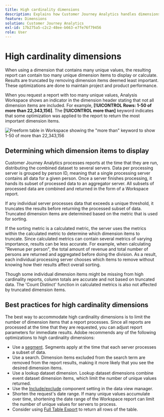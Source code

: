 ```yaml
---
title: High cardinality dimensions
description: Explains how Customer Journey Analytics handles dimensions with many unique values.
feature: Dimensions
solution: Customer Journey Analytics
exl-id: 17b275a5-c2c2-48ee-b663-e7fe76f79456
role: User
---
```

# High cardinality dimensions

When using a dimension that contains many unique values, the resulting report can contain too many unique dimension items to display or calculate. Results are truncated by removing dimension items deemed least important. These optimizations are done to maintain project and product performance.

When you request a report with too many unique values, Analysis Workspace shows an indicator in the dimension header stating that not all dimension items are included. For example, **[!UICONTROL Rows: 1-50 of more than 22,343,156]**. The **[!UICONTROL more than]** keyword indicates that some optimization was applied to the report to return the most important dimension items.

![Freeform table in Workspace showing the "more than" keyword to show 1-50 of more than 22,343,156](assets/high-cardinality.png)

## Determining which dimension items to display

Customer Journey Analytics processes reports at the time that they are run, distributing the combined dataset to several servers. Data per processing server is grouped by person ID, meaning that a single processing server contains all data for a given person. Once a server finishes processing, it hands its subset of processed data to an aggregator server. All subsets of processed data are combined and returned in the form of a Workspace report.

If any individual server processes data that exceeds a unique threshold, it truncates the results before returning the processed subset of data. Truncated dimension items are determined based on the metric that is used for sorting.

If the sorting metric is a calculated metric, the server uses the metrics within the calculated metric to determine which dimension items to truncate. Since calculated metrics can contain several metrics of varying importance, results can be less accurate. For example, when calculating "Revenue per person", the total amount of revenue and total number of persons are returned and aggregated before doing the division. As a result, each individual processing server chooses which items to remove without knowing how their results affect overall sorting.

Though some individual dimension items might be missing from high cardinality reports, column totals are accurate and not based on truncated data. The 'Count Distinct' function in calculated metrics is also not affected by truncated dimension items.

## Best practices for high cardinality dimensions

The best way to accommodate high cardinality dimensions is to limit the number of dimension items that a report processes. Since all reports are processed at the time that they are requested, you can adjust report parameters for immediate results. Adobe recommends any of the following optimizations to high cardinality dimensions:

* Use a [segment](/help/components/segments/seg-create.md). Segments apply at the time that each server processes a subset of data.
* Use a search. Dimension items excluded from the search term are removed from the report results, making it more likely that you see the desired dimension items.
* Use a lookup dataset dimension. Lookup dataset dimensions combine event dataset dimension items, which limit the number of unique values returned.
* Use the [Include/exclude](/help/data-views/component-settings/include-exclude-values.md) component setting in the data view manager.
* Shorten the request's date range. If many unique values accumulate over time, shortening the date range of the Workspace report can limit the number of unique values for servers to process.
* Consider using [Full Table Export](/help/analysis-workspace/export/export-cloud.md) to return all rows of the table.

